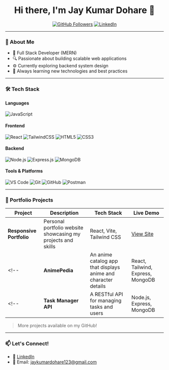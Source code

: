 <h1 align="center">Hi there, I'm Jay Kumar Dohare 👋</h1>

<p align="center">
  <a href="https://github.com/jaykumardohare"><img src="https://img.shields.io/github/followers/jaykumardohare?label=GitHub&style=social" alt="GitHub Followers"></a>
  <a href="https://www.linkedin.com/in/jaykumardohare/"><img src="https://img.shields.io/badge/LinkedIn-blue?logo=linkedin&logoColor=white" alt="LinkedIn"></a>
</p>

---

### 🚀 About Me
- 💼 Full Stack Developer (MERN)
- 🔍 Passionate about building scalable web applications
- ⚙️ Currently exploring backend system design
- 🧠 Always learning new technologies and best practices

---

### 🛠️ Tech Stack

#### Languages
![JavaScript](https://img.shields.io/badge/-JavaScript-black?style=flat-square&logo=javascript)

#### Frontend
![React](https://img.shields.io/badge/-React-black?style=flat-square&logo=react)
![TailwindCSS](https://img.shields.io/badge/-TailwindCSS-38B2AC?style=flat-square&logo=tailwind-css)
![HTML5](https://img.shields.io/badge/-HTML5-E34F26?style=flat-square&logo=html5&logoColor=white)
![CSS3](https://img.shields.io/badge/-CSS3-1572B6?style=flat-square&logo=css3)

#### Backend
![Node.js](https://img.shields.io/badge/-Node.js-black?style=flat-square&logo=node.js)
![Express.js](https://img.shields.io/badge/-Express.js-000000?style=flat-square&logo=express)
![MongoDB](https://img.shields.io/badge/-MongoDB-4EA94B?style=flat-square&logo=mongodb)

#### Tools & Platforms
![VS Code](https://img.shields.io/badge/-VSCode-007ACC?style=flat-square&logo=visual-studio-code)
![Git](https://img.shields.io/badge/-Git-black?style=flat-square&logo=git)
![GitHub](https://img.shields.io/badge/-GitHub-181717?style=flat-square&logo=github)
![Postman](https://img.shields.io/badge/-Postman-black?style=flat-square&logo=postman)

---

### 💼 Portfolio Projects

| Project | Description | Tech Stack | Live Demo |
|--------|-------------|------------|------------|
| **Responsive Portfolio** | Personal portfolio website showcasing my projects and skills |React, Vite, Tailwind CSS | [View Site](https://portfolio-jaykumardohares-projects.vercel.app/) |
<!-- | **AnimePedia** | An anime catalog app that displays anime and character details | React, Tailwind, Express, MongoDB | [View Site](https://your-animepedia-link.com) | -->
<!-- | **Task Manager API** | A RESTful API for managing tasks and users | Node.js, Express, MongoDB | [View Repo](https://github.com/jaykumardohare/task-manager-api) | -->

> More projects available on my GitHub!

---

### 📫 Let's Connect!
- 💼 [LinkedIn](https://www.linkedin.com/in/jaykumardohare/)
- 💌 Email: [jaykumardohare123@gmail.com](jaykumardohare123@gmail.com)
